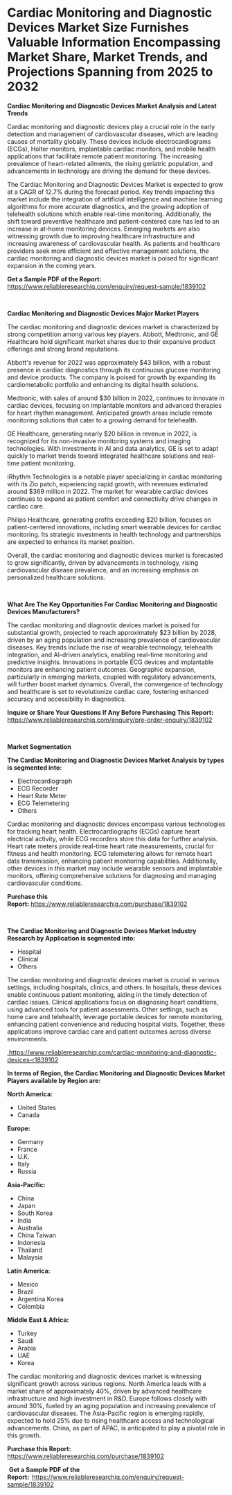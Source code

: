 <p><h1>Cardiac Monitoring and Diagnostic Devices Market Size Furnishes Valuable Information Encompassing Market Share, Market Trends, and Projections Spanning from 2025 to 2032</h1></p><p><strong>Cardiac Monitoring and Diagnostic Devices Market Analysis and Latest Trends</strong></p>
<p><p>Cardiac monitoring and diagnostic devices play a crucial role in the early detection and management of cardiovascular diseases, which are leading causes of mortality globally. These devices include electrocardiograms (ECGs), Holter monitors, implantable cardiac monitors, and mobile health applications that facilitate remote patient monitoring. The increasing prevalence of heart-related ailments, the rising geriatric population, and advancements in technology are driving the demand for these devices.</p><p>The Cardiac Monitoring and Diagnostic Devices Market is expected to grow at a CAGR of 12.7% during the forecast period. Key trends impacting this market include the integration of artificial intelligence and machine learning algorithms for more accurate diagnostics, and the growing adoption of telehealth solutions which enable real-time monitoring. Additionally, the shift toward preventive healthcare and patient-centered care has led to an increase in at-home monitoring devices. Emerging markets are also witnessing growth due to improving healthcare infrastructure and increasing awareness of cardiovascular health. As patients and healthcare providers seek more efficient and effective management solutions, the cardiac monitoring and diagnostic devices market is poised for significant expansion in the coming years.</p></p>
<p><strong>Get a Sample PDF of the Report:&nbsp;</strong> <a href="https://www.reliableresearchiq.com/enquiry/request-sample/1839102?utm_campaign=2282&utm_medium=2&utm_source=Github&utm_content=ia&utm_term=14042025&utm_id=cardiac-monitoring-and-diagnostic-devices">https://www.reliableresearchiq.com/enquiry/request-sample/1839102</a></p>
<p>&nbsp;</p>
<p><strong>Cardiac Monitoring and Diagnostic Devices Major Market Players</strong></p>
<p><p>The cardiac monitoring and diagnostic devices market is characterized by strong competition among various key players. Abbott, Medtronic, and GE Healthcare hold significant market shares due to their expansive product offerings and strong brand reputations. </p><p>Abbott's revenue for 2022 was approximately $43 billion, with a robust presence in cardiac diagnostics through its continuous glucose monitoring and device products. The company is poised for growth by expanding its cardiometabolic portfolio and enhancing its digital health solutions.</p><p>Medtronic, with sales of around $30 billion in 2022, continues to innovate in cardiac devices, focusing on implantable monitors and advanced therapies for heart rhythm management. Anticipated growth areas include remote monitoring solutions that cater to a growing demand for telehealth.</p><p>GE Healthcare, generating nearly $20 billion in revenue in 2022, is recognized for its non-invasive monitoring systems and imaging technologies. With investments in AI and data analytics, GE is set to adapt quickly to market trends toward integrated healthcare solutions and real-time patient monitoring.</p><p>iRhythm Technologies is a notable player specializing in cardiac monitoring with its Zio patch, experiencing rapid growth, with revenues estimated around $369 million in 2022. The market for wearable cardiac devices continues to expand as patient comfort and connectivity drive changes in cardiac care.</p><p>Philips Healthcare, generating profits exceeding $20 billion, focuses on patient-centered innovations, including smart wearable devices for cardiac monitoring. Its strategic investments in health technology and partnerships are expected to enhance its market position.</p><p>Overall, the cardiac monitoring and diagnostic devices market is forecasted to grow significantly, driven by advancements in technology, rising cardiovascular disease prevalence, and an increasing emphasis on personalized healthcare solutions.</p></p>
<p>&nbsp;</p>
<p><strong>What Are The Key Opportunities For Cardiac Monitoring and Diagnostic Devices Manufacturers?</strong></p>
<p><p>The cardiac monitoring and diagnostic devices market is poised for substantial growth, projected to reach approximately $23 billion by 2028, driven by an aging population and increasing prevalence of cardiovascular diseases. Key trends include the rise of wearable technology, telehealth integration, and AI-driven analytics, enabling real-time monitoring and predictive insights. Innovations in portable ECG devices and implantable monitors are enhancing patient outcomes. Geographic expansion, particularly in emerging markets, coupled with regulatory advancements, will further boost market dynamics. Overall, the convergence of technology and healthcare is set to revolutionize cardiac care, fostering enhanced accuracy and accessibility in diagnostics.</p></p>
<p><strong>Inquire or Share Your Questions If Any Before Purchasing This Report:</strong> <a href="https://www.reliableresearchiq.com/enquiry/pre-order-enquiry/1839102?utm_campaign=2282&utm_medium=2&utm_source=Github&utm_content=ia&utm_term=14042025&utm_id=cardiac-monitoring-and-diagnostic-devices">https://www.reliableresearchiq.com/enquiry/pre-order-enquiry/1839102</a></p>
<p>&nbsp;</p>
<p><strong>Market Segmentation</strong></p>
<p><strong>The Cardiac Monitoring and Diagnostic Devices Market Analysis by types is segmented into:</strong></p>
<p><ul><li>Electrocardiograph</li><li>ECG Recorder</li><li>Heart Rate Meter</li><li>ECG Telemetering</li><li>Others</li></ul></p>
<p><p>Cardiac monitoring and diagnostic devices encompass various technologies for tracking heart health. Electrocardiographs (ECGs) capture heart electrical activity, while ECG recorders store this data for further analysis. Heart rate meters provide real-time heart rate measurements, crucial for fitness and health monitoring. ECG telemetering allows for remote heart data transmission, enhancing patient monitoring capabilities. Additionally, other devices in this market may include wearable sensors and implantable monitors, offering comprehensive solutions for diagnosing and managing cardiovascular conditions.</p></p>
<p><strong>Purchase this Report:&nbsp;</strong><a href="https://www.reliableresearchiq.com/purchase/1839102?utm_campaign=2282&utm_medium=2&utm_source=Github&utm_content=ia&utm_term=14042025&utm_id=cardiac-monitoring-and-diagnostic-devices">https://www.reliableresearchiq.com/purchase/1839102</a></p>
<p>&nbsp;</p>
<p><strong>The Cardiac Monitoring and Diagnostic Devices Market Industry Research by Application is segmented into:</strong></p>
<p><ul><li>Hospital</li><li>Clinical</li><li>Others</li></ul></p>
<p><p>The cardiac monitoring and diagnostic devices market is crucial in various settings, including hospitals, clinics, and others. In hospitals, these devices enable continuous patient monitoring, aiding in the timely detection of cardiac issues. Clinical applications focus on diagnosing heart conditions, using advanced tools for patient assessments. Other settings, such as home care and telehealth, leverage portable devices for remote monitoring, enhancing patient convenience and reducing hospital visits. Together, these applications improve cardiac care and patient outcomes across diverse environments.</p></p>
<p><a href="https://www.reliableresearchiq.com/cardiac-monitoring-and-diagnostic-devices-r1839102?utm_campaign=2282&utm_medium=2&utm_source=Github&utm_content=ia&utm_term=14042025&utm_id=cardiac-monitoring-and-diagnostic-devices">&nbsp;https://www.reliableresearchiq.com/cardiac-monitoring-and-diagnostic-devices-r1839102</a></p>
<p><strong>In terms of Region, the Cardiac Monitoring and Diagnostic Devices Market Players available by Region are:</strong></p>
<p>
    <p> <strong> North America: </strong>
        <ul>
            <li>United States</li>
            <li>Canada</li>
        </ul>
        </p> 
    <p> <strong> Europe: </strong>
        <ul>
            <li>Germany</li>
            <li>France</li>
            <li>U.K.</li>
            <li>Italy</li>
            <li>Russia</li>
        </ul>
        </p> 
    <p> <strong> Asia-Pacific: </strong>
        <ul>
            <li>China</li>
            <li>Japan</li>
            <li>South Korea</li>
            <li>India</li>
            <li>Australia</li>
            <li>China Taiwan</li>
            <li>Indonesia</li>
            <li>Thailand</li>
            <li>Malaysia</li>
        </ul>
        </p> 
    <p> <strong> Latin America: </strong>
        <ul>
            <li>Mexico</li>
            <li>Brazil</li>
            <li>Argentina Korea</li>
            <li>Colombia</li>
        </ul>
        </p> 
    <p> <strong> Middle East & Africa: </strong>
        <ul>
            <li>Turkey</li>
            <li>Saudi</li>
            <li>Arabia</li>
            <li>UAE</li>
            <li>Korea</li>
        </ul>
    </p>
    </p>
<p><p>The cardiac monitoring and diagnostic devices market is witnessing significant growth across various regions. North America leads with a market share of approximately 40%, driven by advanced healthcare infrastructure and high investment in R&D. Europe follows closely with around 30%, fueled by an aging population and increasing prevalence of cardiovascular diseases. The Asia-Pacific region is emerging rapidly, expected to hold 25% due to rising healthcare access and technological advancements. China, as part of APAC, is anticipated to play a pivotal role in this growth.</p></p>
<p><strong>Purchase this Report: </strong><a href="https://www.reliableresearchiq.com/purchase/1839102?utm_campaign=2282&utm_medium=2&utm_source=Github&utm_content=ia&utm_term=14042025&utm_id=cardiac-monitoring-and-diagnostic-devices">https://www.reliableresearchiq.com/purchase/1839102</a></p>
<p>&nbsp;<strong>Get a Sample PDF of the Report:&nbsp;&nbsp;</strong><a href="https://www.reliableresearchiq.com/enquiry/request-sample/1839102?utm_campaign=2282&utm_medium=2&utm_source=Github&utm_content=ia&utm_term=14042025&utm_id=cardiac-monitoring-and-diagnostic-devices">https://www.reliableresearchiq.com/enquiry/request-sample/1839102</a></p>
<p><strong></strong></p>
<p><p></p><p></p><p></p></p>